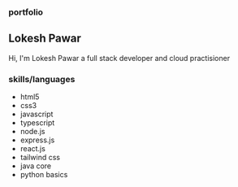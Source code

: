 ### portfolio

## Lokesh Pawar

Hi, I'm Lokesh Pawar a full stack developer and cloud practisioner

### skills/languages

- html5
- css3
- javascript
- typescript
- node.js
- express.js
- react.js
- tailwind css
- java core
- python basics

